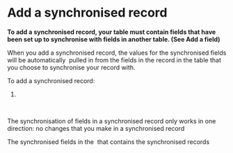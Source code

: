 

# Add a synchronised record

**To add a synchronised record, your table must contain fields that have been set up to synchronise with fields in another table. (See Add a field)**

When you add a synchronised record, the values for the synchronised fields will be automatically &nbsp;pulled in from the fields in the record in the table that you choose to synchronise your record with.&nbsp;

To add a synchronised record:

1. &nbsp;

&nbsp;

The synchronisation of fields in a synchronised record only works in one direction: no changes that you make in a synchronised record&nbsp;

The synchronised fields in the &nbsp;that contains the synchronised records&nbsp;